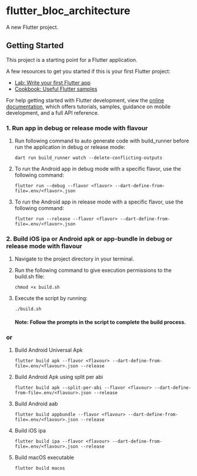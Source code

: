 # flutter_bloc_architecture

A new Flutter project.

## Getting Started

This project is a starting point for a Flutter application.

A few resources to get you started if this is your first Flutter project:

- [Lab: Write your first Flutter app](https://docs.flutter.dev/get-started/codelab)
- [Cookbook: Useful Flutter samples](https://docs.flutter.dev/cookbook)

For help getting started with Flutter development, view the
[online documentation](https://docs.flutter.dev/), which offers tutorials,
samples, guidance on mobile development, and a full API reference.

### 1. Run app in debug or release mode with flavour

1. Run following command to auto generate code with build_runner before run the application in debug or release mode:
   ```shell
   dart run build_runner watch --delete-conflicting-outputs
   ```
2. To run the Android app in debug mode with a specific flavor, use the following command:
   ```shell
   flutter run --debug --flavor <flavor> --dart-define-from-file=.env/<flavor>.json
   ```
3. To run the Android app in release mode with a specific flavor, use the following command:
   ```shell
   flutter run --release --flavor <flavor> --dart-define-from-file=.env/<flavor>.json
   ```

### 2. Build iOS ipa or Android apk or app-bundle in debug or release mode with flavour

1. Navigate to the project directory in your terminal.
2. Run the following command to give execution permissions to the build.sh file:
    ```shell
   chmod +x build.sh
   ```
3. Execute the script by running:
    ```shell
   ./build.sh
   ```

   #### Note: Follow the prompts in the script to complete the build process.

### or

1. Build Android Universal Apk
    ```shell
    flutter build apk --flavor <flavour> --dart-define-from-file=.env/<flavour>.json --release
    ```

2. Build Android Apk using split per abi
    ```shell
    flutter build apk --split-per-abi --flavor <flavour> --dart-define-from-file=.env/<flavour>.json --release
    ```

3. Build Android aab
    ```shell
    flutter build appbundle --flavor <flavour> --dart-define-from-file=.env/<flavour>.json --release
    ```

4. Build iOS ipa
    ```shell
    flutter build ipa --flavor <flavour> --dart-define-from-file=.env/<flavour>.json --release
    ```

5. Build macOS executable
   ```shell
   flutter build macos
   ```